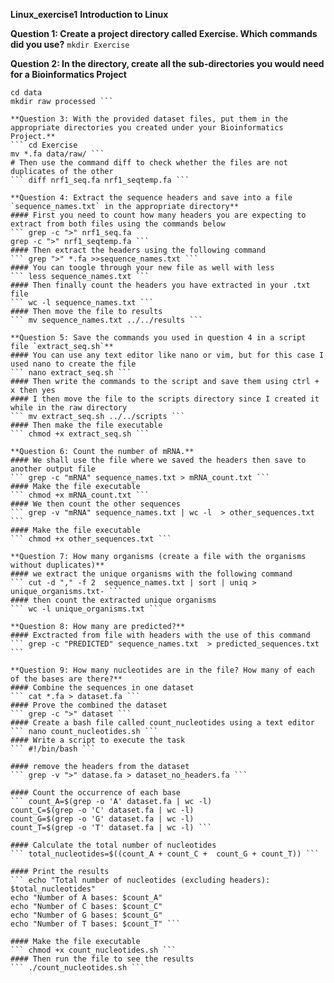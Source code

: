 **Linux_exercise1**
**Introduction to Linux**

**Question 1: Create a project directory called Exercise. Which commands did you use?**
``` mkdir Exercise ```

**Question 2: In the directory, create all the sub-directories you would need for a Bioinformatics Project**
``` mkdir data scripts results docs
cd data
mkdir raw processed ```

**Question 3: With the provided dataset files, put them in the appropriate directories you created under your Bioinformatics Project.**
``` cd Exercise
mv *.fa data/raw/ ```
# Then use the command diff to check whether the files are not duplicates of the other
``` diff nrf1_seq.fa nrf1_seqtemp.fa ```

**Question 4: Extract the sequence headers and save into a file `sequence_names.txt` in the appropriate directory**
#### First you need to count how many headers you are expecting to extract from both files using the commands below
``` grep -c ">" nrf1_seq.fa 
grep -c ">" nrf1_seqtemp.fa ```
#### Then extract the headers using the following command
``` grep ">" *.fa >>sequence_names.txt ```
#### You can toogle through your new file as well with less
``` less sequence_names.txt ```
#### Then finally count the headers you have extracted in your .txt file
``` wc -l sequence_names.txt ```
#### Then move the file to results
``` mv sequence_names.txt ../../results ```

**Question 5: Save the commands you used in question 4 in a script file `extract_seq.sh`**
#### You can use any text editor like nano or vim, but for this case I used nano to create the file
``` nano extract_seq.sh ```
#### Then write the commands to the script and save them using ctrl + x then yes
#### I then move the file to the scripts directory since I created it while in the raw directory
``` mv extract_seq.sh ../../scripts ```
#### Then make the file executable
``` chmod +x extract_seq.sh ```

**Question 6: Count the number of mRNA.**
#### We shall use the file where we saved the headers then save to another output file
``` grep -c "mRNA" sequence_names.txt > mRNA_count.txt ```
#### Make the file executable
``` chmod +x mRNA_count.txt ```
#### We then count the other sequences
``` grep -v "mRNA" sequence_names.txt | wc -l  > other_sequences.txt ```
#### Make the file executable
``` chmod +x other_sequences.txt ```

**Question 7: How many organisms (create a file with the organisms without duplicates)**
#### we extract the unique organisms with the following command
``` cut -d "," -f 2  sequence_names.txt | sort | uniq > unique_organisms.txt- ```
#### then count the extracted unique organisms
``` wc -l unique_organisms.txt ```

**Question 8: How many are predicted?**
#### Exctracted from file with headers with the use of this command
``` grep -c "PREDICTED" sequence_names.txt  > predicted_sequences.txt ```

**Question 9: How many nucleotides are in the file? How many of each of the bases are there?**
#### Combine the sequences in one dataset
``` cat *.fa > dataset.fa ```
#### Prove the combined the dataset 
``` grep -c ">" dataset ```
#### Create a bash file called count_nucleotides using a text editor
``` nano count_nucleotides.sh ```
#### Write a script to execute the task
``` #!/bin/bash ```

#### remove the headers from the dataset
``` grep -v ">" datase.fa > dataset_no_headers.fa ```

#### Count the occurrence of each base
``` count_A=$(grep -o 'A' dataset.fa | wc -l)
count_C=$(grep -o 'C' dataset.fa | wc -l)
count_G=$(grep -o 'G' dataset.fa | wc -l)
count_T=$(grep -o 'T' dataset.fa | wc -l) ```

#### Calculate the total number of nucleotides
``` total_nucleotides=$((count_A + count_C +  count_G + count_T)) ```

#### Print the results
``` echo "Total number of nucleotides (excluding headers): $total_nucleotides"
echo "Number of A bases: $count_A"
echo "Number of C bases: $count_C"
echo "Number of G bases: $count_G"
echo "Number of T bases: $count_T" ```

#### Make the file executable
``` chmod +x count_nucleotides.sh ```
#### Then run the file to see the results
``` ./count_nucleotides.sh ```

